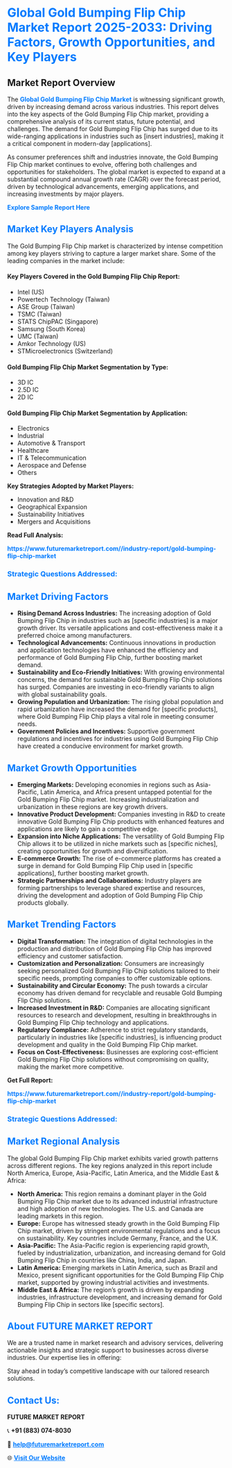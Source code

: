 <h1 style="color: #007BFF;">Global Gold Bumping Flip Chip Market Report 2025-2033: Driving Factors, Growth Opportunities, and Key Players</h1>

<section id="overview">
<h2>Market Report Overview</h2>
<p>The <a href="https://www.futuremarketreport.com//industry-report/gold-bumping-flip-chip-market" style="color: #007BFF; text-decoration: none;"><strong>Global Gold Bumping Flip Chip Market</strong></a> is witnessing significant growth, driven by increasing demand across various industries. This report delves into the key aspects of the Gold Bumping Flip Chip market, providing a comprehensive analysis of its current status, future potential, and challenges. The demand for Gold Bumping Flip Chip has surged due to its wide-ranging applications in industries such as [insert industries], making it a critical component in modern-day [applications].</p>
<p>As consumer preferences shift and industries innovate, the Gold Bumping Flip Chip market continues to evolve, offering both challenges and opportunities for stakeholders. The global market is expected to expand at a substantial compound annual growth rate (CAGR) over the forecast period, driven by technological advancements, emerging applications, and increasing investments by major players.</p>
</section>

<section id="overview">
<p><a href="https://www.futuremarketreport.com//request-sample/reportId=76174" style="color: #007BFF; text-decoration: none;"><strong>Explore Sample Report Here</strong></a></p>
</section>

<section id="key-players">
<h2 style="color: #007BFF;">Market Key Players Analysis</h2>
<p>The Gold Bumping Flip Chip market is characterized by intense competition among key players striving to capture a larger market share. Some of the leading companies in the market include:</p>
<h4>Key Players Covered in the Gold Bumping Flip Chip Report:</h4>
<ul><li>Intel (US)</li><li>Powertech Technology (Taiwan)</li><li>ASE Group (Taiwan)</li><li>TSMC (Taiwan)</li><li>STATS ChipPAC (Singapore)</li><li>Samsung (South Korea)</li><li>UMC (Taiwan)</li><li>Amkor Technology (US)</li><li>STMicroelectronics (Switzerland)</li></ul>
<h4>Gold Bumping Flip Chip Market Segmentation by Type:</h4>
<ul><li>3D IC</li><li>2.5D IC</li><li>2D IC</li></ul>

<h4>Gold Bumping Flip Chip Market Segmentation by Application:</h4>
<ul><li>Electronics</li><li>Industrial</li><li>Automotive &amp; Transport</li><li>Healthcare</li><li>IT &amp; Telecommunication</li><li>Aerospace and Defense</li><li>Others</li></ul>
<p><strong>Key Strategies Adopted by Market Players:</strong></p>
<ul>
<li>Innovation and R&D</li>
<li>Geographical Expansion</li>
<li>Sustainability Initiatives</li>
<li>Mergers and Acquisitions</li>
</ul>
</section>

<section>
<p><strong>Read Full Analysis: </strong></p><a href="https://www.futuremarketreport.com//industry-report/gold-bumping-flip-chip-market" style="color: #007BFF; text-decoration: none;"><strong>https://www.futuremarketreport.com//industry-report/gold-bumping-flip-chip-market</strong></a>
<h3 style="color: #007BFF;">Strategic Questions Addressed:</h3>
</section>

<section id="driving-factors">
<h2 style="color: #007BFF;">Market Driving Factors</h2>
<ul>
<li><strong>Rising Demand Across Industries:</strong> The increasing adoption of Gold Bumping Flip Chip in industries such as [specific industries] is a major growth driver. Its versatile applications and cost-effectiveness make it a preferred choice among manufacturers.</li>
<li><strong>Technological Advancements:</strong> Continuous innovations in production and application technologies have enhanced the efficiency and performance of Gold Bumping Flip Chip, further boosting market demand.</li>
<li><strong>Sustainability and Eco-Friendly Initiatives:</strong> With growing environmental concerns, the demand for sustainable Gold Bumping Flip Chip solutions has surged. Companies are investing in eco-friendly variants to align with global sustainability goals.</li>
<li><strong>Growing Population and Urbanization:</strong> The rising global population and rapid urbanization have increased the demand for [specific products], where Gold Bumping Flip Chip plays a vital role in meeting consumer needs.</li>
<li><strong>Government Policies and Incentives:</strong> Supportive government regulations and incentives for industries using Gold Bumping Flip Chip have created a conducive environment for market growth.</li>
</ul>
</section>

<section id="growth-opportunities">
<h2 style="color: #007BFF;">Market Growth Opportunities</h2>
<ul>
<li><strong>Emerging Markets:</strong> Developing economies in regions such as Asia-Pacific, Latin America, and Africa present untapped potential for the Gold Bumping Flip Chip market. Increasing industrialization and urbanization in these regions are key growth drivers.</li>
<li><strong>Innovative Product Development:</strong> Companies investing in R&D to create innovative Gold Bumping Flip Chip products with enhanced features and applications are likely to gain a competitive edge.</li>
<li><strong>Expansion into Niche Applications:</strong> The versatility of Gold Bumping Flip Chip allows it to be utilized in niche markets such as [specific niches], creating opportunities for growth and diversification.</li>
<li><strong>E-commerce Growth:</strong> The rise of e-commerce platforms has created a surge in demand for Gold Bumping Flip Chip used in [specific applications], further boosting market growth.</li>
<li><strong>Strategic Partnerships and Collaborations:</strong> Industry players are forming partnerships to leverage shared expertise and resources, driving the development and adoption of Gold Bumping Flip Chip products globally.</li>
</ul>
</section>

<section id="trending-factors">
<h2 style="color: #007BFF;">Market Trending Factors</h2>
<ul>
<li><strong>Digital Transformation:</strong> The integration of digital technologies in the production and distribution of Gold Bumping Flip Chip has improved efficiency and customer satisfaction.</li>
<li><strong>Customization and Personalization:</strong> Consumers are increasingly seeking personalized Gold Bumping Flip Chip solutions tailored to their specific needs, prompting companies to offer customizable options.</li>
<li><strong>Sustainability and Circular Economy:</strong> The push towards a circular economy has driven demand for recyclable and reusable Gold Bumping Flip Chip solutions.</li>
<li><strong>Increased Investment in R&D:</strong> Companies are allocating significant resources to research and development, resulting in breakthroughs in Gold Bumping Flip Chip technology and applications.</li>
<li><strong>Regulatory Compliance:</strong> Adherence to strict regulatory standards, particularly in industries like [specific industries], is influencing product development and quality in the Gold Bumping Flip Chip market.</li>
<li><strong>Focus on Cost-Effectiveness:</strong> Businesses are exploring cost-efficient Gold Bumping Flip Chip solutions without compromising on quality, making the market more competitive.</li>
</ul>
</section>

<section>
<p><strong>Get Full Report: </strong></p><a href="https://www.futuremarketreport.com//industry-report/gold-bumping-flip-chip-market" style="color: #007BFF; text-decoration: none;"><strong>https://www.futuremarketreport.com//industry-report/gold-bumping-flip-chip-market</strong></a>
<h3 style="color: #007BFF;">Strategic Questions Addressed:</h3>
</section>


<section id="regional-analysis">
<h2 style="color: #007BFF;">Market Regional Analysis</h2>
<p>The global Gold Bumping Flip Chip market exhibits varied growth patterns across different regions. The key regions analyzed in this report include North America, Europe, Asia-Pacific, Latin America, and the Middle East & Africa:</p>
<ul>
<li><strong>North America:</strong> This region remains a dominant player in the Gold Bumping Flip Chip market due to its advanced industrial infrastructure and high adoption of new technologies. The U.S. and Canada are leading markets in this region.</li>
<li><strong>Europe:</strong> Europe has witnessed steady growth in the Gold Bumping Flip Chip market, driven by stringent environmental regulations and a focus on sustainability. Key countries include Germany, France, and the U.K.</li>
<li><strong>Asia-Pacific:</strong> The Asia-Pacific region is experiencing rapid growth, fueled by industrialization, urbanization, and increasing demand for Gold Bumping Flip Chip in countries like China, India, and Japan.</li>
<li><strong>Latin America:</strong> Emerging markets in Latin America, such as Brazil and Mexico, present significant opportunities for the Gold Bumping Flip Chip market, supported by growing industrial activities and investments.</li>
<li><strong>Middle East & Africa:</strong> The region’s growth is driven by expanding industries, infrastructure development, and increasing demand for Gold Bumping Flip Chip in sectors like [specific sectors].</li>
</ul>
</section>

<footer>
<h2 style="color: #007BFF;">About FUTURE MARKET REPORT</h2>
<p>We are a trusted name in market research and advisory services, delivering actionable insights and strategic support to businesses across diverse industries. Our expertise lies in offering:</p>

<p>Stay ahead in today’s competitive landscape with our tailored research solutions.</p>

<h2 style="color: #007BFF;">Contact Us:</h2>
<p><strong>FUTURE MARKET REPORT</strong></p>
<p>📞 <strong>+91 (883) 074-8030</strong></p>
<p>📧 <strong><a href="mailto:help@futuremarketreport.com" style="color: #007BFF;">help@futuremarketreport.com</a></strong></p>
<p>🌐 <strong><a href="https://www.futuremarketreport.com/" style="color: #007BFF;">Visit Our Website</a></strong></p>
</footer>